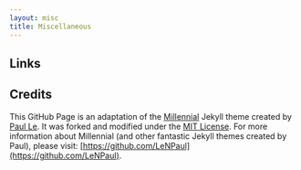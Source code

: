 ```yaml
---
layout: misc
title: Miscellaneous
---
```


## Links

## Credits
This GitHub Page is an adaptation of the [Millennial](https://lenpaul.github.io/Millennial/) Jekyll theme created by [Paul Le](https://www.lenpaul.com/). It was forked and modified under the [MIT License](http://choosealicense.com/licenses/mit/). For more information about Millennial (and other fantastic Jekyll themes created by Paul), please visit: [https://github.com/LeNPaul](https://github.com/LeNPaul).
